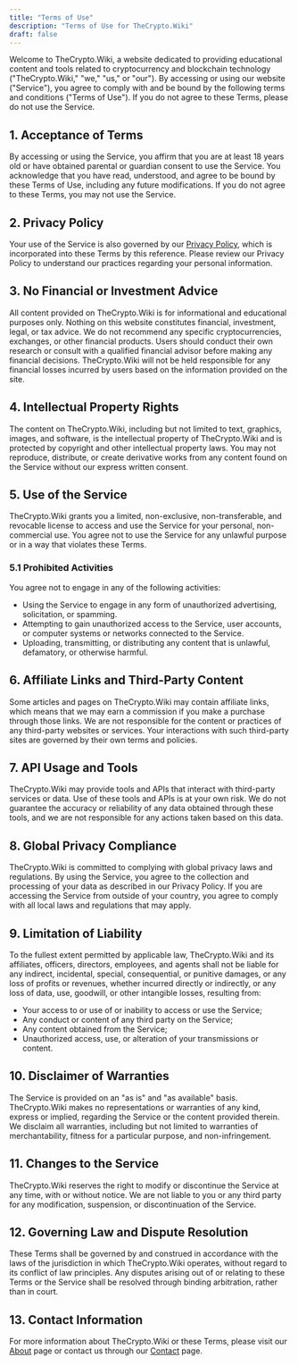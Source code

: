 ```yaml
---
title: "Terms of Use"
description: "Terms of Use for TheCrypto.Wiki"
draft: false
---
```


Welcome to TheCrypto.Wiki, a website dedicated to providing educational content and tools related to cryptocurrency and blockchain technology ("TheCrypto.Wiki," "we," "us," or "our"). By accessing or using our website ("Service"), you agree to comply with and be bound by the following terms and conditions ("Terms of Use"). If you do not agree to these Terms, please do not use the Service.

## 1. Acceptance of Terms

By accessing or using the Service, you affirm that you are at least 18 years old or have obtained parental or guardian consent to use the Service. You acknowledge that you have read, understood, and agree to be bound by these Terms of Use, including any future modifications. If you do not agree to these Terms, you may not use the Service.

## 2. Privacy Policy

Your use of the Service is also governed by our [Privacy Policy](/privacy-policy), which is incorporated into these Terms by this reference. Please review our Privacy Policy to understand our practices regarding your personal information.

## 3. No Financial or Investment Advice

All content provided on TheCrypto.Wiki is for informational and educational purposes only. Nothing on this website constitutes financial, investment, legal, or tax advice. We do not recommend any specific cryptocurrencies, exchanges, or other financial products. Users should conduct their own research or consult with a qualified financial advisor before making any financial decisions. TheCrypto.Wiki will not be held responsible for any financial losses incurred by users based on the information provided on the site.

## 4. Intellectual Property Rights

The content on TheCrypto.Wiki, including but not limited to text, graphics, images, and software, is the intellectual property of TheCrypto.Wiki and is protected by copyright and other intellectual property laws. You may not reproduce, distribute, or create derivative works from any content found on the Service without our express written consent.

## 5. Use of the Service

TheCrypto.Wiki grants you a limited, non-exclusive, non-transferable, and revocable license to access and use the Service for your personal, non-commercial use. You agree not to use the Service for any unlawful purpose or in a way that violates these Terms.

### 5.1 Prohibited Activities

You agree not to engage in any of the following activities:

- Using the Service to engage in any form of unauthorized advertising, solicitation, or spamming.
- Attempting to gain unauthorized access to the Service, user accounts, or computer systems or networks connected to the Service.
- Uploading, transmitting, or distributing any content that is unlawful, defamatory, or otherwise harmful.

## 6. Affiliate Links and Third-Party Content

Some articles and pages on TheCrypto.Wiki may contain affiliate links, which means that we may earn a commission if you make a purchase through those links. We are not responsible for the content or practices of any third-party websites or services. Your interactions with such third-party sites are governed by their own terms and policies.

## 7. API Usage and Tools

TheCrypto.Wiki may provide tools and APIs that interact with third-party services or data. Use of these tools and APIs is at your own risk. We do not guarantee the accuracy or reliability of any data obtained through these tools, and we are not responsible for any actions taken based on this data.

## 8. Global Privacy Compliance

TheCrypto.Wiki is committed to complying with global privacy laws and regulations. By using the Service, you agree to the collection and processing of your data as described in our Privacy Policy. If you are accessing the Service from outside of your country, you agree to comply with all local laws and regulations that may apply.

## 9. Limitation of Liability

To the fullest extent permitted by applicable law, TheCrypto.Wiki and its affiliates, officers, directors, employees, and agents shall not be liable for any indirect, incidental, special, consequential, or punitive damages, or any loss of profits or revenues, whether incurred directly or indirectly, or any loss of data, use, goodwill, or other intangible losses, resulting from:

- Your access to or use of or inability to access or use the Service;
- Any conduct or content of any third party on the Service;
- Any content obtained from the Service;
- Unauthorized access, use, or alteration of your transmissions or content.

## 10. Disclaimer of Warranties

The Service is provided on an "as is" and "as available" basis. TheCrypto.Wiki makes no representations or warranties of any kind, express or implied, regarding the Service or the content provided therein. We disclaim all warranties, including but not limited to warranties of merchantability, fitness for a particular purpose, and non-infringement.

## 11. Changes to the Service

TheCrypto.Wiki reserves the right to modify or discontinue the Service at any time, with or without notice. We are not liable to you or any third party for any modification, suspension, or discontinuation of the Service.

## 12. Governing Law and Dispute Resolution

These Terms shall be governed by and construed in accordance with the laws of the jurisdiction in which TheCrypto.Wiki operates, without regard to its conflict of law principles. Any disputes arising out of or relating to these Terms or the Service shall be resolved through binding arbitration, rather than in court.

## 13. Contact Information

For more information about TheCrypto.Wiki or these Terms, please visit our [About](/about) page or contact us through our [Contact](/contact) page.
